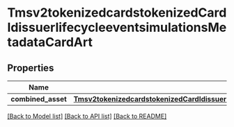 # Tmsv2tokenizedcardstokenizedCardIdissuerlifecycleeventsimulationsMetadataCardArt

## Properties
Name | Type | Description | Notes
------------ | ------------- | ------------- | -------------
**combined_asset** | [**Tmsv2tokenizedcardstokenizedCardIdissuerlifecycleeventsimulationsMetadataCardArtCombinedAsset**](Tmsv2tokenizedcardstokenizedCardIdissuerlifecycleeventsimulationsMetadataCardArtCombinedAsset.md) |  | [optional] 

[[Back to Model list]](../README.md#documentation-for-models) [[Back to API list]](../README.md#documentation-for-api-endpoints) [[Back to README]](../README.md)


